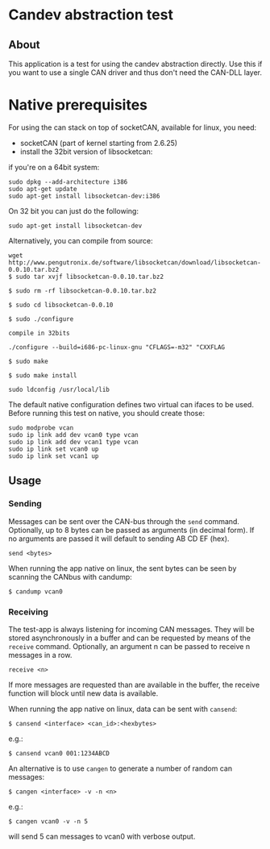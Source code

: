 # Candev abstraction test

## About

This application is a test for using the candev abstraction directly.
Use this if you want to use a single CAN driver and thus don't need the CAN-DLL layer.

Native prerequisites
============
For using the can stack on top of socketCAN, available for linux, you need:
- socketCAN (part of kernel starting from 2.6.25)
- install  the 32bit version of libsocketcan:

if you're on a 64bit system:
```
sudo dpkg --add-architecture i386
sudo apt-get update
sudo apt-get install libsocketcan-dev:i386
```
On 32 bit you can just do the following:
```
sudo apt-get install libsocketcan-dev
```

Alternatively, you can compile from source:

```
wget http://www.pengutronix.de/software/libsocketcan/download/libsocketcan-0.0.10.tar.bz2
$ sudo tar xvjf libsocketcan-0.0.10.tar.bz2

$ sudo rm -rf libsocketcan-0.0.10.tar.bz2

$ sudo cd libsocketcan-0.0.10

$ sudo ./configure

compile in 32bits

./configure --build=i686-pc-linux-gnu "CFLAGS=-m32" "CXXFLAG

$ sudo make

$ sudo make install

sudo ldconfig /usr/local/lib
```

The default native configuration defines two virtual can ifaces to be used.
Before running this test on native, you should create those:

```
sudo modprobe vcan
sudo ip link add dev vcan0 type vcan
sudo ip link add dev vcan1 type vcan
sudo ip link set vcan0 up
sudo ip link set vcan1 up
```

## Usage

### Sending

Messages can be sent over the CAN-bus through the `send` command. Optionally, up to 8 bytes can be passed as arguments (in decimal form). If no arguments are passed it will default to sending AB CD EF (hex).

```
send <bytes>
```

When running the app native on linux, the sent bytes can be seen by scanning the CANbus with candump:

```
$ candump vcan0
```

### Receiving

The test-app is always listening for incoming CAN messages. They will be stored asynchronously in a buffer and can be requested by means of the `receive` command. Optionally, an argument n can be passed to receive n messages in a row.

```
receive <n>
```

If more messages are requested than are available in the buffer, the receive function will block until new data is available.

When running the app native on linux, data can be sent with `cansend`:

```
$ cansend <interface> <can_id>:<hexbytes>
```

e.g.:

```
$ cansend vcan0 001:1234ABCD
```

An alternative is to use `cangen` to generate a number of random can messages:

```
$ cangen <interface> -v -n <n>
```

e.g.:

```
$ cangen vcan0 -v -n 5
```

will send 5 can messages to vcan0 with verbose output.
